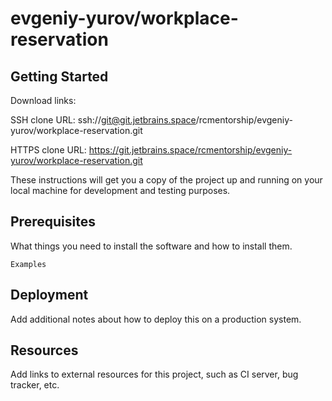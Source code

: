 # evgeniy-yurov/workplace-reservation



## Getting Started

Download links:

SSH clone URL: ssh://git@git.jetbrains.space/rcmentorship/evgeniy-yurov/workplace-reservation.git

HTTPS clone URL: https://git.jetbrains.space/rcmentorship/evgeniy-yurov/workplace-reservation.git



These instructions will get you a copy of the project up and running on your local machine for development and testing purposes.

## Prerequisites

What things you need to install the software and how to install them.

```
Examples
```

## Deployment

Add additional notes about how to deploy this on a production system.

## Resources

Add links to external resources for this project, such as CI server, bug tracker, etc.
